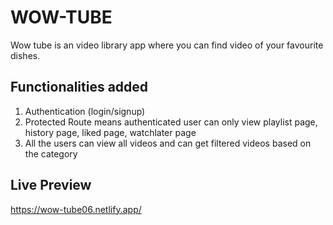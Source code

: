 # WOW-TUBE

Wow tube is an video library app where you can find video of your favourite dishes.

## Functionalities added

1. Authentication (login/signup)
2. Protected Route means authenticated user can only view playlist page, history page, liked page, watchlater page
3. All the users can view all videos and can get filtered videos based on the category

## Live Preview

https://wow-tube06.netlify.app/
